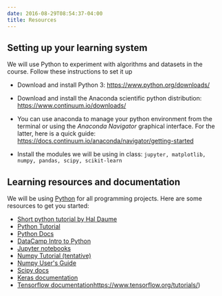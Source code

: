 ```yaml
---
date: 2016-08-29T08:54:37-04:00
title: Resources 
---
```


## Setting up your learning system

We will use Python to experiment with algorithms and datasets in the course. Follow these instructions to set it up

- Download and install Python 3: https://www.python.org/downloads/  
- Download and install the Anaconda scientific python distribution: https://www.continuum.io/downloads/  

- You can use anaconda to manage your python environment from the terminal or using the _Anaconda Navigator_ graphical interface. For the latter, here is a quick guide: https://docs.continuum.io/anaconda/navigator/getting-started 
- Install the modules we will be using in class: `jupyter, matplotlib, numpy, pandas, scipy, scikit-learn`

## Learning resources and documentation

We will be using [Python](http://www.python.org/) for all programming projects. Here are some resources
to get you started:

* [Short python tutorial by Hal Daume](http://www.umiacs.umd.edu/~hal/courses/2011F_ML/p0/)  
*	[Python Tutorial](http://docs.python.org/tutorial/)  
*	[Python Docs](http://docs.python.org/index.html)  
* [DataCamp Intro to Python](https://www.datacamp.com/courses/intro-to-python-for-data-science)
*   [Jupyter notebooks](http://jupyter.org/)
*	[Numpy Tutorial (tentative)](http://scipy.org/Tentative_NumPy_Tutorial)  
*	[Numpy User's Guide](http://docs.scipy.org/doc/numpy/user/)  
*	[Scipy docs](http://docs.scipy.org/doc/)  
* [Keras documentation](https://keras.io/)  
* [Tensorflow documentation]()https://www.tensorflow.org/tutorials/)


